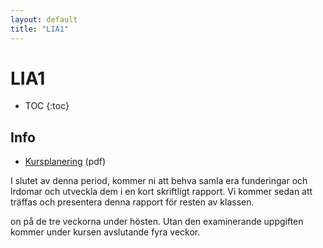 ```yaml
---
layout: default
title: "LIA1"
---
```


LIA1
=========================================

* TOC
{:toc}

Info
----

* [Kursplanering](LIA1.pdf) (pdf)

I slutet av denna period, kommer ni att behva samla era funderingar och lrdomar och utveckla dem i en kort skriftligt rapport. Vi kommer sedan att träffas och presentera denna rapport för resten av klassen. 


on på de tre veckorna under hösten. Utan den examinerande uppgiften kommer under kursen avslutande fyra veckor. 

